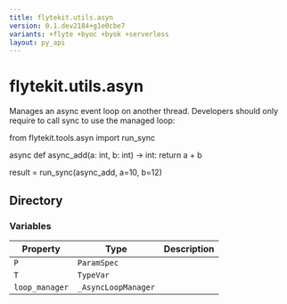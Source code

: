```yaml
---
title: flytekit.utils.asyn
version: 0.1.dev2184+g1e0cbe7
variants: +flyte +byoc +byok +serverless
layout: py_api
---
```


# flytekit.utils.asyn

Manages an async event loop on another thread. Developers should only require to call
sync to use the managed loop:

from flytekit.tools.asyn import run_sync

async def async_add(a: int, b: int) -> int:
    return a + b

result = run_sync(async_add, a=10, b=12)

## Directory

### Variables

| Property | Type | Description |
|-|-|-|
| `P` | `ParamSpec` |  |
| `T` | `TypeVar` |  |
| `loop_manager` | `_AsyncLoopManager` |  |

